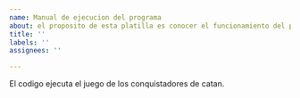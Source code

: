 ```yaml
---
name: Manual de ejecucion del programa
about: el proposito de esta platilla es conocer el funcionamiento del programa
title: ''
labels: ''
assignees: ''

---
```


El codigo ejecuta el juego de los conquistadores de catan.
